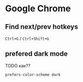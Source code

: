 # Google Chrome

## Find next/prev hotkeys

`Ctrl+G` / `Ctrl+Shift+G`

## prefered dark mode

TODO как??

`prefers-color-scheme dark`
